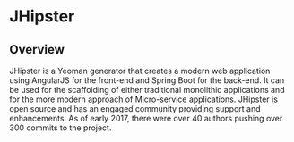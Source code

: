 # JHipster

## Overview

JHipster is a Yeoman generator that creates a modern web application using AngularJS for the front-end and Spring Boot for the back-end. It can be used for the scaffolding of either traditional monolithic applications and for the more modern approach of Micro-service applications. JHipster is open source and has an engaged community providing support and enhancements. As of early 2017, there were over 40 authors pushing over 300 commits to the project. 

